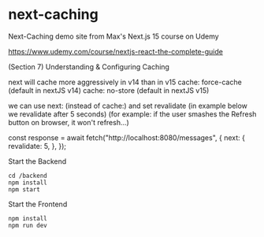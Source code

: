 # next-caching

Next-Caching demo site from Max's Next.js 15 course on Udemy 

https://www.udemy.com/course/nextjs-react-the-complete-guide


(Section 7)
Understanding & Configuring Caching

next will cache more aggressively in v14 than in v15
cache: force-cache (default in nextJS v14)
cache: no-store (default in nextJS v15)

we can use next: (instead of cache:)
and set revalidate (in example below we revalidate after 5 seconds)
(for example: if the user smashes the Refresh button on browser, it won't refresh...)

const response = await fetch("http://localhost:8080/messages", {
  next: {
    revalidate: 5,
  },
});

Start the Backend
```
cd /backend
npm install
npm start
```

Start the Frontend
```
npm install
npm run dev
```
